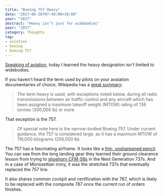 ```yaml
---
title: "Boeing 757 Heavy"
date: "2017-06-28T07:49:00+10:00"
year: "2017"
abstract: "Heavy isn’t just for widebodies"
year: "2017"
category: Thoughts
tag:
- aviation
- boeing
- boeing-757
---
```

[Speaking of aviation], today I learned the heavy designation isn't limited to widebodies.

If you haven't heard the term used by pilots on your avaiation documentaries of choice, Wikipedia has a [great summary]\:

> The term heavy is used, with exceptions noted below, during all radio transmissions between air traffic control and any aircraft which has been assigned a maximum takeoff weight (MTOW) rating of 136 tonnes (300,000 lb) or more

That exception is the 757.

> Of special note here is the narrow-bodied Boeing 757. Under current guidance, the 757 is considered large, as it has a maximum MTOW of 116,000 kilograms (256,000 lb). 

The 757 has a fascinating airframe. It looks like a [thin, unsharpened pencil]. You can see from the long landing gear they learned their ground clearance lesson from trying to [shoehorn CFM-56s] in the Next Generation 737s. And in a case of Morissettian irony, it was the stretched 737s that eventually replaced the 757 line. 

It also shares common cockpit and certification with the 767, which is likely to be replaced with the composite 787 once the current run of orders finishes.

[Speaking of aviation]: https://rubenerd.com/vasp/
[great summary]: https://en.wikipedia.org/wiki/Heavy_(aeronautics)
[thin, unsharpened pencil]: http://www.airliners.net/search?keywords=%22boeing+757%22
[shoehorn CFM-56s]: http://www.airliners.net/search?keywords=CFM-56+boeing+737
